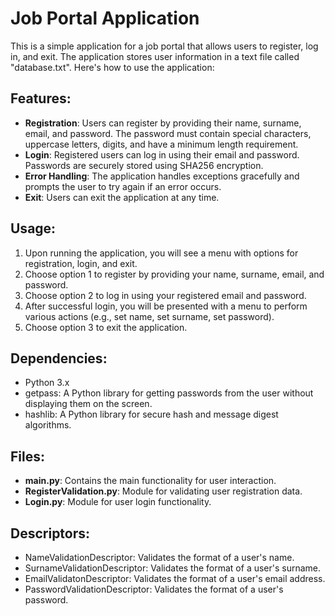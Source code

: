 # Job Portal Application

This is a simple application for a job portal that allows users to register, log in, and exit. 
The application stores user information in a text file called "database.txt". Here's how to use the application:

## Features:
- **Registration**: Users can register by providing their name, surname, email, and password. The password must contain special characters, uppercase letters, digits, and have a minimum length requirement.
- **Login**: Registered users can log in using their email and password. Passwords are securely stored using SHA256 encryption.
- **Error Handling**: The application handles exceptions gracefully and prompts the user to try again if an error occurs.
- **Exit**: Users can exit the application at any time.

## Usage:
1. Upon running the application, you will see a menu with options for registration, login, and exit.
2. Choose option 1 to register by providing your name, surname, email, and password.
3. Choose option 2 to log in using your registered email and password.
4. After successful login, you will be presented with a menu to perform various actions (e.g., set name, set surname, set password).
5. Choose option 3 to exit the application.

## Dependencies:
- Python 3.x
- getpass: A Python library for getting passwords from the user without displaying them on the screen.
- hashlib: A Python library for secure hash and message digest algorithms.

## Files:
- **main.py**: Contains the main functionality for user interaction.
- **RegisterValidation.py**: Module for validating user registration data.
- **Login.py**: Module for user login functionality.

## Descriptors:
- NameValidationDescriptor: Validates the format of a user's name.
- SurnameValidationDescriptor: Validates the format of a user's surname.
- EmailValidatonDescriptor: Validates the format of a user's email address.
- PasswordValidationDescriptor: Validates the format of a user's password.
